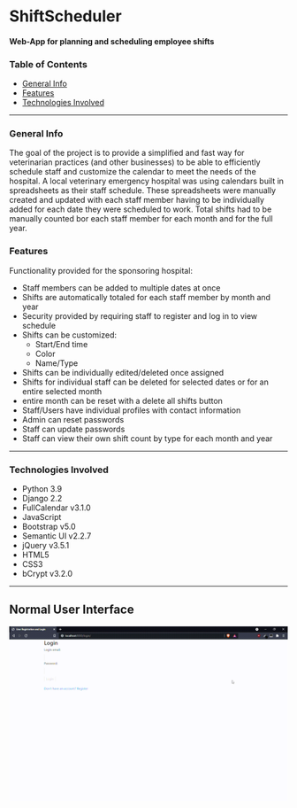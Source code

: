 # ShiftScheduler
#### Web-App for planning and scheduling employee shifts
### Table of Contents
* [General Info](#general-info)
* [Features](#features)
* [Technologies Involved](#technologies-involved)
---
### General Info
The goal of the project is to provide a simplified and fast way for veterinarian practices (and other businesses) to be able to efficiently schedule staff and customize the calendar to meet the needs of the hospital.  A local veterinary emergency hospital was using calendars built in spreadsheets as their staff schedule.  These spreadsheets were manually created and updated with each staff member having to be individually added for each date they were scheduled to work.  Total shifts had to be manually counted bor each staff member for each month and for the full year.  

### Features
Functionality provided for the sponsoring hospital:
- Staff members can be added to multiple dates at once
- Shifts are automatically totaled for each staff member by month and year
- Security provided by requiring staff to register and log in to view schedule
- Shifts can be customized:
  - Start/End time
  - Color
  - Name/Type
- Shifts can be individually edited/deleted once assigned
- Shifts for individual staff can be deleted for selected dates or for an entire selected month
- entire month can be reset with a delete all shifts button
- Staff/Users have individual profiles with contact information
- Admin can reset passwords
- Staff can update passwords
- Staff can view their own shift count by type for each month and year
---
### Technologies Involved
- Python 3.9
- Django 2.2
- FullCalendar v3.1.0
- JavaScript
- Bootstrap v5.0
- Semantic UI v2.2.7
- jQuery v3.5.1
- HTML5
- CSS3
- bCrypt v3.2.0
---

## Normal User Interface
![User Interface](https://github.com/GuardianBob/ShiftScheduler/blob/main/User_Calendar.gif)
